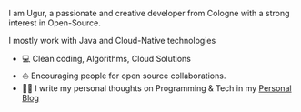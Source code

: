 I am Ugur, a passionate and creative developer from Cologne with a strong interest in Open-Source.
 
I mostly work with Java and Cloud-Native technologies

* 💻   Clean coding, Algorithms, Cloud Solutions
* ⛵   Encouraging people for open source collaborations.
* ✍🏻   I write my personal thoughts on Programming & Tech in my [Personal Blog](https://ugurkoysuren.com/)
